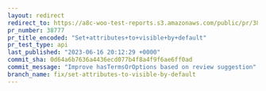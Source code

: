 ```yaml
---
layout: redirect
redirect_to: https://a8c-woo-test-reports.s3.amazonaws.com/public/pr/38777/api/index.html
pr_number: 38777
pr_title_encoded: "Set+attributes+to+visible+by+default"
pr_test_type: api
last_published: "2023-06-16 20:12:29 +0000"
commit_sha: 0d64a6b7636a4436ecd077b4f8a4f9f6ae6ff0ad
commit_message: "Improve hasTermsOrOptions based on review suggestion"
branch_name: fix/set-attributes-to-visible-by-default
---
```


